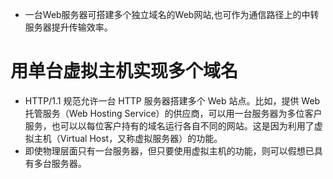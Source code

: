 * 一台Web服务器可搭建多个独立域名的Web网站,也可作为通信路径上的中转服务器提升传输效率。
# 用单台虚拟主机实现多个域名
* HTTP/1.1 规范允许一台 HTTP 服务器搭建多个 Web 站点。比如，提供 Web 托管服务（Web Hosting Service）的供应商，可以用一台服务器为多位客户服务，也可以以每位客户持有的域名运行各自不同的网站。这是因为利用了虚拟主机（Virtual Host，又称虚拟服务器）的功能。
* 即使物理层面只有一台服务器，但只要使用虚拟主机的功能，则可以假想已具有多台服务器。
